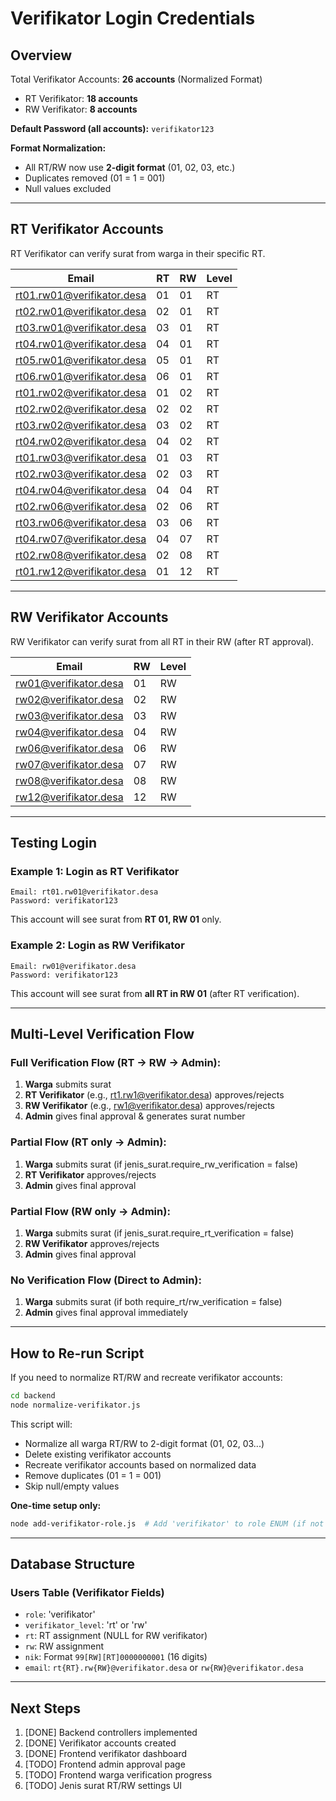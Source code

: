 # Verifikator Login Credentials

## Overview
Total Verifikator Accounts: **26 accounts** (Normalized Format)
- RT Verifikator: **18 accounts**
- RW Verifikator: **8 accounts**

**Default Password (all accounts):** `verifikator123`

**Format Normalization:**
- All RT/RW now use **2-digit format** (01, 02, 03, etc.)
- Duplicates removed (01 = 1 = 001)
- Null values excluded

---

## RT Verifikator Accounts

RT Verifikator can verify surat from warga in their specific RT.

| Email | RT | RW | Level |
|-------|----|----|-------|
| rt01.rw01@verifikator.desa | 01 | 01 | RT |
| rt02.rw01@verifikator.desa | 02 | 01 | RT |
| rt03.rw01@verifikator.desa | 03 | 01 | RT |
| rt04.rw01@verifikator.desa | 04 | 01 | RT |
| rt05.rw01@verifikator.desa | 05 | 01 | RT |
| rt06.rw01@verifikator.desa | 06 | 01 | RT |
| rt01.rw02@verifikator.desa | 01 | 02 | RT |
| rt02.rw02@verifikator.desa | 02 | 02 | RT |
| rt03.rw02@verifikator.desa | 03 | 02 | RT |
| rt04.rw02@verifikator.desa | 04 | 02 | RT |
| rt01.rw03@verifikator.desa | 01 | 03 | RT |
| rt02.rw03@verifikator.desa | 02 | 03 | RT |
| rt04.rw04@verifikator.desa | 04 | 04 | RT |
| rt02.rw06@verifikator.desa | 02 | 06 | RT |
| rt03.rw06@verifikator.desa | 03 | 06 | RT |
| rt04.rw07@verifikator.desa | 04 | 07 | RT |
| rt02.rw08@verifikator.desa | 02 | 08 | RT |
| rt01.rw12@verifikator.desa | 01 | 12 | RT |

---

## RW Verifikator Accounts

RW Verifikator can verify surat from all RT in their RW (after RT approval).

| Email | RW | Level |
|-------|-----|-------|
| rw01@verifikator.desa | 01 | RW |
| rw02@verifikator.desa | 02 | RW |
| rw03@verifikator.desa | 03 | RW |
| rw04@verifikator.desa | 04 | RW |
| rw06@verifikator.desa | 06 | RW |
| rw07@verifikator.desa | 07 | RW |
| rw08@verifikator.desa | 08 | RW |
| rw12@verifikator.desa | 12 | RW |

---

## Testing Login

### Example 1: Login as RT Verifikator
```
Email: rt01.rw01@verifikator.desa
Password: verifikator123
```
This account will see surat from **RT 01, RW 01** only.

### Example 2: Login as RW Verifikator
```
Email: rw01@verifikator.desa
Password: verifikator123
```
This account will see surat from **all RT in RW 01** (after RT verification).

---

## Multi-Level Verification Flow

### Full Verification Flow (RT → RW → Admin):
1. **Warga** submits surat
2. **RT Verifikator** (e.g., rt1.rw1@verifikator.desa) approves/rejects
3. **RW Verifikator** (e.g., rw1@verifikator.desa) approves/rejects
4. **Admin** gives final approval & generates surat number

### Partial Flow (RT only → Admin):
1. **Warga** submits surat (if jenis_surat.require_rw_verification = false)
2. **RT Verifikator** approves/rejects
3. **Admin** gives final approval

### Partial Flow (RW only → Admin):
1. **Warga** submits surat (if jenis_surat.require_rt_verification = false)
2. **RW Verifikator** approves/rejects
3. **Admin** gives final approval

### No Verification Flow (Direct to Admin):
1. **Warga** submits surat (if both require_rt/rw_verification = false)
2. **Admin** gives final approval immediately

---

## How to Re-run Script

If you need to normalize RT/RW and recreate verifikator accounts:

```bash
cd backend
node normalize-verifikator.js
```

This script will:
- Normalize all warga RT/RW to 2-digit format (01, 02, 03...)
- Delete existing verifikator accounts
- Recreate verifikator accounts based on normalized data
- Remove duplicates (01 = 1 = 001)
- Skip null/empty values

**One-time setup only:**
```bash
node add-verifikator-role.js  # Add 'verifikator' to role ENUM (if not done)
```

---

## Database Structure

### Users Table (Verifikator Fields)
- `role`: 'verifikator'
- `verifikator_level`: 'rt' or 'rw'
- `rt`: RT assignment (NULL for RW verifikator)
- `rw`: RW assignment
- `nik`: Format `99[RW][RT]0000000001` (16 digits)
- `email`: `rt{RT}.rw{RW}@verifikator.desa` or `rw{RW}@verifikator.desa`

---

## Next Steps

1. [DONE] Backend controllers implemented
2. [DONE] Verifikator accounts created
3. [DONE] Frontend verifikator dashboard
4. [TODO] Frontend admin approval page
5. [TODO] Frontend warga verification progress
6. [TODO] Jenis surat RT/RW settings UI
